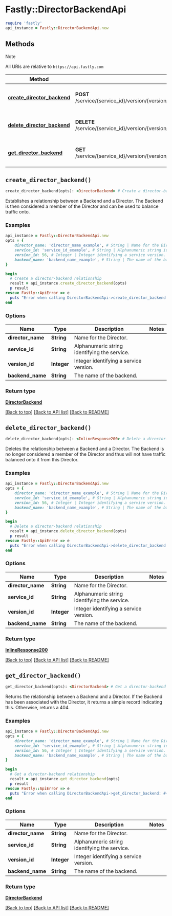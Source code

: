 # Fastly::DirectorBackendApi


```ruby
require 'fastly'
api_instance = Fastly::DirectorBackendApi.new
```

## Methods

> [!NOTE]
> All URIs are relative to `https://api.fastly.com`

Method | HTTP request | Description
------ | ------------ | -----------
[**create_director_backend**](DirectorBackendApi.md#create_director_backend) | **POST** /service/{service_id}/version/{version_id}/director/{director_name}/backend/{backend_name} | Create a director-backend relationship
[**delete_director_backend**](DirectorBackendApi.md#delete_director_backend) | **DELETE** /service/{service_id}/version/{version_id}/director/{director_name}/backend/{backend_name} | Delete a director-backend relationship
[**get_director_backend**](DirectorBackendApi.md#get_director_backend) | **GET** /service/{service_id}/version/{version_id}/director/{director_name}/backend/{backend_name} | Get a director-backend relationship


## `create_director_backend()`

```ruby
create_director_backend(opts): <DirectorBackend> # Create a director-backend relationship
```

Establishes a relationship between a Backend and a Director. The Backend is then considered a member of the Director and can be used to balance traffic onto.

### Examples

```ruby
api_instance = Fastly::DirectorBackendApi.new
opts = {
    director_name: 'director_name_example', # String | Name for the Director.
    service_id: 'service_id_example', # String | Alphanumeric string identifying the service.
    version_id: 56, # Integer | Integer identifying a service version.
    backend_name: 'backend_name_example', # String | The name of the backend.
}

begin
  # Create a director-backend relationship
  result = api_instance.create_director_backend(opts)
  p result
rescue Fastly::ApiError => e
  puts "Error when calling DirectorBackendApi->create_director_backend: #{e}"
end
```

### Options

| Name | Type | Description | Notes |
| ---- | ---- | ----------- | ----- |
| **director_name** | **String** | Name for the Director. |  |
| **service_id** | **String** | Alphanumeric string identifying the service. |  |
| **version_id** | **Integer** | Integer identifying a service version. |  |
| **backend_name** | **String** | The name of the backend. |  |

### Return type

[**DirectorBackend**](DirectorBackend.md)

[[Back to top]](#) [[Back to API list]](../../README.md#endpoints)
[[Back to README]](../../README.md)
## `delete_director_backend()`

```ruby
delete_director_backend(opts): <InlineResponse200> # Delete a director-backend relationship
```

Deletes the relationship between a Backend and a Director. The Backend is no longer considered a member of the Director and thus will not have traffic balanced onto it from this Director.

### Examples

```ruby
api_instance = Fastly::DirectorBackendApi.new
opts = {
    director_name: 'director_name_example', # String | Name for the Director.
    service_id: 'service_id_example', # String | Alphanumeric string identifying the service.
    version_id: 56, # Integer | Integer identifying a service version.
    backend_name: 'backend_name_example', # String | The name of the backend.
}

begin
  # Delete a director-backend relationship
  result = api_instance.delete_director_backend(opts)
  p result
rescue Fastly::ApiError => e
  puts "Error when calling DirectorBackendApi->delete_director_backend: #{e}"
end
```

### Options

| Name | Type | Description | Notes |
| ---- | ---- | ----------- | ----- |
| **director_name** | **String** | Name for the Director. |  |
| **service_id** | **String** | Alphanumeric string identifying the service. |  |
| **version_id** | **Integer** | Integer identifying a service version. |  |
| **backend_name** | **String** | The name of the backend. |  |

### Return type

[**InlineResponse200**](InlineResponse200.md)

[[Back to top]](#) [[Back to API list]](../../README.md#endpoints)
[[Back to README]](../../README.md)
## `get_director_backend()`

```ruby
get_director_backend(opts): <DirectorBackend> # Get a director-backend relationship
```

Returns the relationship between a Backend and a Director. If the Backend has been associated with the Director, it returns a simple record indicating this. Otherwise, returns a 404.

### Examples

```ruby
api_instance = Fastly::DirectorBackendApi.new
opts = {
    director_name: 'director_name_example', # String | Name for the Director.
    service_id: 'service_id_example', # String | Alphanumeric string identifying the service.
    version_id: 56, # Integer | Integer identifying a service version.
    backend_name: 'backend_name_example', # String | The name of the backend.
}

begin
  # Get a director-backend relationship
  result = api_instance.get_director_backend(opts)
  p result
rescue Fastly::ApiError => e
  puts "Error when calling DirectorBackendApi->get_director_backend: #{e}"
end
```

### Options

| Name | Type | Description | Notes |
| ---- | ---- | ----------- | ----- |
| **director_name** | **String** | Name for the Director. |  |
| **service_id** | **String** | Alphanumeric string identifying the service. |  |
| **version_id** | **Integer** | Integer identifying a service version. |  |
| **backend_name** | **String** | The name of the backend. |  |

### Return type

[**DirectorBackend**](DirectorBackend.md)

[[Back to top]](#) [[Back to API list]](../../README.md#endpoints)
[[Back to README]](../../README.md)
